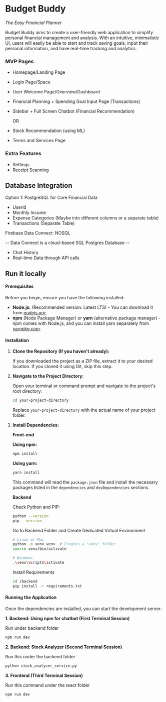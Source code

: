 # Budget Buddy

_The Easy Financial Planner_

Budget Buddy aims to create a user-friendly web application to simplify personal financial management and analysis.
With an intuitive, minimalistic UI, users will easily be able to start and track saving goals, input their personal information, and have real-time tracking and analytics.

### MVP Pages

- Homepage/Landing Page
- Login Page/Space
- User Welcome Page/Overview/Dashboard
- Financial Planning + Spending Goal Input Page (Transactions)
- Sidebar + Full Screen Chatbot (Financial Recommendation)

  OR

- Stock Recommendation (using ML)
- Terms and Services Page

### Extra Features

- Settings
- Receipt Scanning

## Database Integration

Option 1:
PostgreSQL for Core Financial Data

- Userid
- Monthly Income
- Expense Categories (Maybe into different columns or a separate table)
- Transactions (Separate Table)

Firebase Data Connect: NOSQL

-- Data Connect is a cloud-based SQL Postgres Database --

- Chat History
- Real-time Data through API calls

## Run it locally

#### Prerequisites

Before you begin, ensure you have the following installed:

- **Node.js:** (Recommended version: Latest LTS) - You can download it from [nodejs.org](https://nodejs.org/).
- **npm** (Node Package Manager) or **yarn** (alternative package manager) - npm comes with Node.js, and you can install yarn separately from [yarnpkg.com](https://yarnpkg.com/).

#### Installation

1.  **Clone the Repository (If you haven't already):**

    If you downloaded the project as a ZIP file, extract it to your desired location. If you cloned it using Git, skip this step.

2.  **Navigate to the Project Directory:**

    Open your terminal or command prompt and navigate to the project's root directory:

    ```bash
    cd your-project-directory
    ```

    Replace `your-project-directory` with the actual name of your project folder.

3.  **Install Dependencies:**

    **Front-end**

    **Using npm:**

    ```bash
    npm install
    ```

    **Using yarn:**

    ```bash
    yarn install
    ```

    This command will read the `package.json` file and install the necessary packages listed in the `dependencies` and `devDependencies` sections.

    **Backend**

    Check Python and PIP:

    ```bash
    python --version 
    pip --version
    ```
    Go to Backend Folder and Create Dedicated Virtual Environment
    ```bash
    # Linux or Mac
    python -m venv venv  # Creates a 'venv' folder
    source venv/bin/activate 

    # Windows
    .\venv\Scripts\activate
    ```

    Install Requirements
    ```bash
    cd /backend
    pip install -r requirements.txt
    ```

#### Running the Application

Once the dependencies are installed, you can start the development server:


**1. Backend: Using npm for chatbot (First Terminal Session)**

Run under backend folder

```bash
npm run dev
```

**2. Backend: Stock Analyzer (Second Terminal Session)**

Run this under the backend folder

```bash
python stock_analyzer_service.py
```

**3. Frontend (Third Terminal Session)**

Run this command under the react folder

```bash
npm run dev
```


